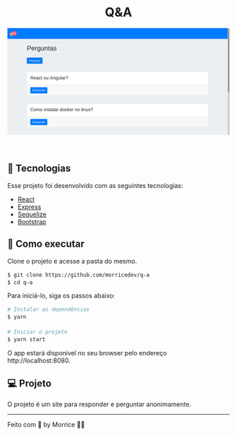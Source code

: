 <h1 align="center">Q&A</h1>

<p align="center">
    <img alt="Q&A" src=".github/cover.png" />
</p>

<br>

## 🧪 Tecnologias

Esse projeto foi desenvolvido com as seguintes tecnologias:

- [React](https://reactjs.org)
- [Express](https://expressjs.com/)
- [Sequelize](https://sequelize.org/)
- [Bootstrap](https://getbootstrap.com/)

## 🚀 Como executar

Clone o projeto e acesse a pasta do mesmo.

```bash
$ git clone https://github.com/morricedev/q-a
$ cd q-a
```

Para iniciá-lo, siga os passos abaixo:

```bash
# Instalar as dependências
$ yarn

# Iniciar o projeto
$ yarn start
```

O app estará disponível no seu browser pelo endereço http://localhost:8080.

## 💻 Projeto

O projeto é um site para responder e perguntar anonimamente.

---

Feito com 💜 by Morrice 👋🏻
